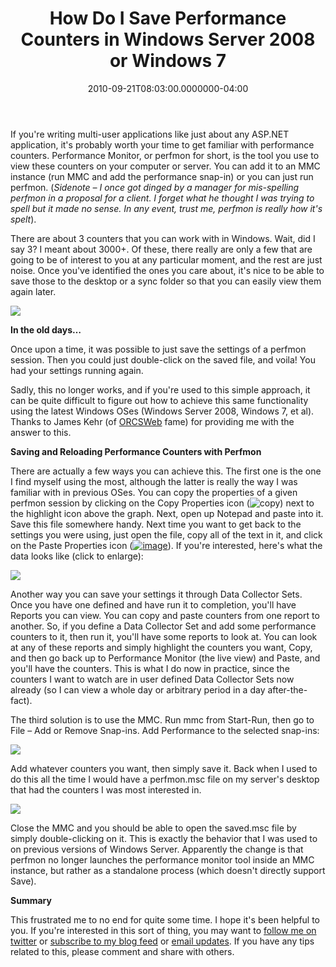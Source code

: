 ﻿---
title: How Do I Save Performance Counters in Windows Server 2008 or Windows 7
date: "2010-09-21T08:03:00.0000000-04:00"
description: If you're writing multi-user applications like just about any ASP.NET application, it's probably worth your time to get familiar with performance counters. Performance Monitor, or perfmon for short, is the tool you use to view these counters on your computer or server.
featuredImage: /img/counter.jpg
---

If you're writing multi-user applications like just about any ASP.NET application, it's probably worth your time to get familiar with performance counters. Performance Monitor, or perfmon for short, is the tool you use to view these counters on your computer or server. You can add it to an MMC instance (run MMC and add the performance snap-in) or you can just run perfmon. (*Sidenote – I once got dinged by a manager for mis-spelling perfmon in a proposal for a client. I forget what he thought I was trying to spell but it made no sense. In any event, trust me, perfmon is really how it's spelt*).

There are about 3 counters that you can work with in Windows. Wait, did I say 3? I meant about 3000+. Of these, there really are only a few that are going to be of interest to you at any particular moment, and the rest are just noise. Once you've identified the ones you care about, it's nice to be able to save those to the desktop or a sync folder so that you can easily view them again later.

![](/img/performance-counter-1.png)

**In the old days…**

Once upon a time, it was possible to just save the settings of a perfmon session. Then you could just double-click on the saved file, and voila! You had your settings running again.

Sadly, this no longer works, and if you're used to this simple approach, it can be quite difficult to figure out how to achieve this same functionality using the latest Windows OSes (Windows Server 2008, Windows 7, et al). Thanks to James Kehr (of [ORCSWeb](http://orcsweb.com/) fame) for providing me with the answer to this.

**Saving and Reloading Performance Counters with Perfmon**

There are actually a few ways you can achieve this. The first one is the one I find myself using the most, although the latter is really the way I was familiar with in previous OSes. You can copy the properties of a given perfmon session by clicking on the Copy Properties icon (![copy](/img/copy_3.png "copy")) next to the highlight icon above the graph. Next, open up Notepad and paste into it. Save this file somewhere handy. Next time you want to get back to the settings you were using, just open the file, copy all of the text in it, and click on the Paste Properties icon ([![image](/img/image_thumb_1_copy.png"image")](/img/image_thumb_1_copy.png)). If you're interested, here's what the data looks like (click to enlarge):

![](/img/snaghtml1a1dd199_thumb.png)

Another way you can save your settings it through Data Collector Sets. Once you have one defined and have run it to completion, you'll have Reports you can view. You can copy and paste counters from one report to another. So, if you define a Data Collector Set and add some performance counters to it, then run it, you'll have some reports to look at. You can look at any of these reports and simply highlight the counters you want, Copy, and then go back up to Performance Monitor (the live view) and Paste, and you'll have the counters. This is what I do now in practice, since the counters I want to watch are in user defined Data Collector Sets now already (so I can view a whole day or arbitrary period in a day after-the-fact).

The third solution is to use the MMC. Run mmc from Start-Run, then go to File – Add or Remove Snap-ins. Add Performance to the selected snap-ins:

![](/img/performance-counter-2.png)

Add whatever counters you want, then simply save it. Back when I used to do this all the time I would have a perfmon.msc file on my server's desktop that had the counters I was most interested in.

![](/img/performance-counter-3.png)

Close the MMC and you should be able to open the saved.msc file by simply double-clicking on it. This is exactly the behavior that I was used to on previous versions of Windows Server. Apparently the change is that perfmon no longer launches the performance monitor tool inside an MMC instance, but rather as a standalone process (which doesn't directly support Save).

**Summary**

This frustrated me to no end for quite some time. I hope it's been helpful to you. If you're interested in this sort of thing, you may want to [follow me on twitter](http://twitter.com/ardalis) or [subscribe to my blog feed](http://feeds.feedburner.com/StevenSmith) or [email updates](http://feedburner.google.com/fb/a/mailverify?uri=StevenSmith). If you have any tips related to this, please comment and share with others.

